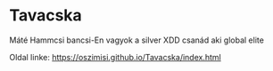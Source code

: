 # Tavacska
Máté
Hammcsi bancsi-En vagyok a silver XDD
csanád aki global elite

Oldal linke: 
https://oszimisi.github.io/Tavacska/index.html
